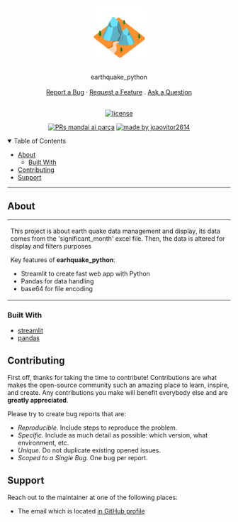 <h1 align="center">
  <a href="https://github.com/dec0dOS/amazing-github-template">
    <img src="./imgs/mountain.svg" alt="Logo" width="125" height="125">
  </a>
</h1>

<div align="center">
  earthquake_python
  <br />
  <br />
  <a href="https://github.com/joaovitor2614/earthquake_python/issues/new?assignees=&labels=bug&template=01_BUG_REPORT.md&title=bug%3A+">Report a Bug</a>
  ·
  <a href="https://github.com/joaovitor2614/earthquake_python/issues/new?assignees=&labels=enhancement&template=02_FEATURE_REQUEST.md&title=feat%3A+">Request a Feature</a>
  .
  <a href="https://github.com/joaovitor2614/earthquake_python/discussions">Ask a Question</a>
</div>

<div align="center">
<br />

[![license](https://img.shields.io/github/license/dec0dOS/amazing-github-template.svg?style=flat-square)](LICENSE)

[![PRs mandai ai parça](https://img.shields.io/badge/PRs-manda%20ai%20par%C3%A7a-ff69b4.svg?style=flat-square)](https://github.com/joaovitor2614/joaovitor2614/issues?q=is%3Aissue+is%3Aopen+label%3A%22help+wanted%22)
[![made by joaovitor2614](https://img.shields.io/badge/made%20by-joaovitor2614-ff1414.svg?style=flat-square)](https://github.com/joaovitor2614)

</div>

<details open="open">
<summary>Table of Contents</summary>

- [About](#about)
  - [Built With](#built-with)
- [Contributing](#contributing)
- [Support](#support)

</details>

---

## About

<table>
<tr>
<td>

This project is about earth quake data management and display, its data comes from the 'significant_month' excel file. Then, the data is altered for display and filters purposes

Key features of **earhquake_python**:

- Streamlit to create fast web app with Python
- Pandas for data handling
- base64 for file encoding


</td>
</tr>
</table>

### Built With

- [streamlit](https://streamlit.io/)
- [pandas](https://pandas.pydata.org/)

## Contributing

First off, thanks for taking the time to contribute! Contributions are what makes the open-source community such an amazing place to learn, inspire, and create. Any contributions you make will benefit everybody else and are **greatly appreciated**.

Please try to create bug reports that are:

- _Reproducible._ Include steps to reproduce the problem.
- _Specific._ Include as much detail as possible: which version, what environment, etc.
- _Unique._ Do not duplicate existing opened issues.
- _Scoped to a Single Bug._ One bug per report.

## Support

Reach out to the maintainer at one of the following places:

- The email which is located [in GitHub profile](https://github.com/dec0dOS)

